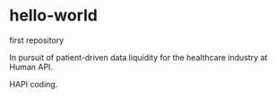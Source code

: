 # hello-world
first repository

In pursuit of patient-driven data liquidity for the healthcare industry at Human API.

HAPI coding.
